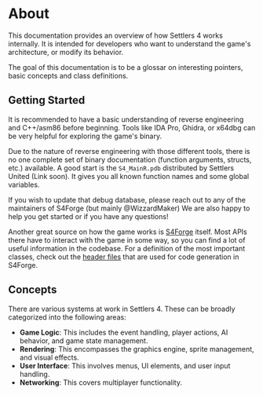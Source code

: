 ﻿# About
This documentation provides an overview of how Settlers 4 works internally.
It is intended for developers who want to understand the game's architecture, or modify its behavior.

The goal of this documentation is to be a glossar on interesting pointers, basic concepts and class definitions. 

## Getting Started
It is recommended to have a basic understanding of reverse engineering and C++/asm86 before beginning.
Tools like IDA Pro, Ghidra, or x64dbg can be very helpful for exploring the game's binary.

Due to the nature of reverse engineering with those different tools, there is no one complete set of binary documentation (function arguments, structs, etc.) available.
A good start is the `S4_MainR.pdb` distributed by Settlers United (Link soon).
It gives you all known function names and some global variables.

If you wish to update that debug database, please reach out to any of the maintainers of S4Forge (but mainly @WizzardMaker)
We are also happy to help you get started or if you have any questions!

Another great source on how the game works is [S4Forge](https://github.com/Settlers4-Reforged/S4Forge) itself.
Most APIs there have to interact with the game in some way, so you can find a lot of useful information in the codebase.
For a definition of the most important classes, check out the [header files](https://github.com/Settlers4-Reforged/S4Forge/tree/main/External) that are used for code generation in S4Forge.

## Concepts
There are various systems at work in Settlers 4.
These can be broadly categorized into the following areas:

- **Game Logic**: This includes the event handling, player actions, AI behavior, and game state management.
- **Rendering**: This encompasses the graphics engine, sprite management, and visual effects.
- **User Interface**: This involves menus, UI elements, and user input handling.
- **Networking**: This covers multiplayer functionality.


